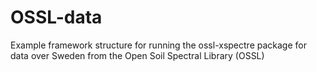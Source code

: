 # OSSL-data
Example framework structure for running the ossl-xspectre package for data over Sweden from the Open Soil Spectral Library (OSSL)
